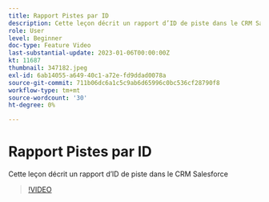 ```yaml
---
title: Rapport Pistes par ID
description: Cette leçon décrit un rapport d’ID de piste dans le CRM Salesforce
role: User
level: Beginner
doc-type: Feature Video
last-substantial-update: 2023-01-06T00:00:00Z
kt: 11687
thumbnail: 347182.jpeg
exl-id: 6ab14055-a649-40c1-a72e-fd9ddad0078a
source-git-commit: 711b06dc6a1c5c9ab6d65996c0bc536cf28790f8
workflow-type: tm+mt
source-wordcount: '30'
ht-degree: 0%

---
```


# Rapport Pistes par ID

Cette leçon décrit un rapport d’ID de piste dans le CRM Salesforce

>[!VIDEO](https://video.tv.adobe.com/v/347182/?quality=12&learn=on)
